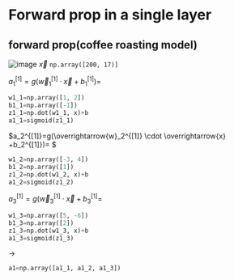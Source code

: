 # Forward prop in a single layer

## forward prop(coffee roasting model)
![image](https://github.com/qlkdkd/MachineLearning/assets/71871927/17a0d154-8489-419b-9344-7a41bd744233)
$\overrightarrow{x}$ `np.array([200, 17)]`

$a_1^{[1]}=g(\overrightarrow{w}_1^{[1]}\cdot \overrightarrow{x}+b_1^{[1]})=$
```python
w1_1=np.array([1, 2])
b1_1=np.array([-1])
z1_1=np.dot(w1_1, x)+b
a1_1=sigmoid(z1_1)
```

$a_2^{[1]}=g(\overrightarrow{w}_2^{[1]} \cdot \overrightarrow{x} +b_2^{[1]})= $
```python
w1_2=np.array([-3, 4])
b1_2=np.array([1])
z1_2=np.dot(w1_2, x)+b
a1_2=sigmoid(z1_2)
```

$a_3^{[1]}=g(\overrightarrow{w}_3^{[1]}\cdot \overrightarrow{x}+b_3^{[1]}=$
```python
w1_3=np.array([5, -6])
b1_3=np.array([2])
z1_3=np.dot(w1_3, x)+b
a1_3=sigmoid(z1_3)
```

->
```python
a1=np.array([a1_1, a1_2, a1_3])
```

